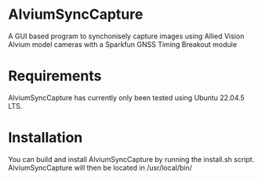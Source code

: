 # AlviumSyncCapture
A GUI based program to synchonisely capture images using Allied Vision Alvium model cameras with a Sparkfun GNSS Timing Breakout module

# Requirements
AlviumSyncCapture has currently only been tested using Ubuntu 22.04.5 LTS. 

# Installation
You can build and install AlviumSyncCapture by running the install.sh script. AlviumSyncCapture will then be located in /usr/local/bin/
